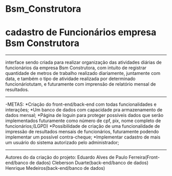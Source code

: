 # Bsm_Construtora
# cadastro de Funcionários empresa Bsm Construtora

----------------------------------------------------------------------------------------------------------

interface sendo criada para realizar organização das atividades diárias de funcionários da empresa Bsm Construtora,
com intuito de registrar quantidade de metros de trabalho realizado diariamente, juntamente com data, e também o tipo de atividade realizada por determinado funcionáriotutam, e futuramente com imprensão de relatório mensal de resultados.

-----------------------------------------------------------------------------------------------------------

-METAS:
*Criação do front-end/back-end com todas funcionalidades e interações; 
*Um banco de dados com capacidade pra armazenamento de dados mensal;
*Página de loguin para proteger possíveis dados que serão implementados futuramente como número de cpf, pix, nome completo de funcionários;(LGPD)
*Possibilidade de criação de uma funcionalidade de impressão de resultados mensais de funcionários, futuramente podendo implementar um possível contra-cheque;
*Implementar cadastro de mais um usuário do sistema autorizado pelo administrador;

-----------------------------------------------------------------------------------------------------------

Autores do da criação do projeto:
Eduardo Alves de Paulo Ferreira(Front-end/banco de dados)
Cleberson Duarte(back-end/banco de dados)
Henrique Medeiros(back-end/banco de dados)

